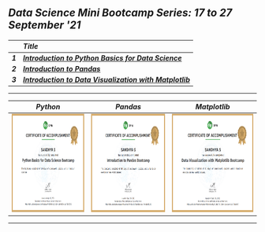 ## _Data Science Mini Bootcamp Series: 17 to 27 September '21_
||_Title_|
|:--:|:--|
|_**1**_|_**[Introduction to Python Basics for Data Science](FILES/%231%20Python%20Basics)**_|
|_**2**_|_**[Introduction to Pandas](FILES/%232%20Pandas)**_|
|_**3**_|_**[Introduction to Data Visualization with Matplotlib](FILES/%233%20Data%20Visualization)**_|
---
| _Python_ | _Pandas_ | _Matplotlib_ |
| :------: | :------: | :----------: |
|<img src="FILES/Certificates/python.png" width="600px" height="200px">|<img src="FILES/Certificates/pandas.png" width="600px" height="200px">|<img src="FILES/Certificates/matplotlib.png" width="600px" height="200px">|
---
